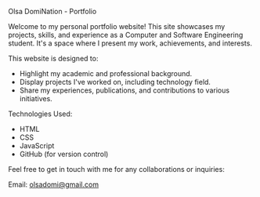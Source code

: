 Olsa DomiNation - Portfolio

Welcome to my personal portfolio website! This site showcases my projects, skills, and experience as a Computer and Software Engineering student. It's a space where I present my work, achievements, and interests.

This website is designed to:

  - Highlight my academic and professional background.
  - Display projects I've worked on, including technology field.
  - Share my experiences, publications, and contributions to various initiatives.

Technologies Used:
  - HTML
  - CSS
  - JavaScript
  - GitHub (for version control)

Feel free to get in touch with me for any collaborations or inquiries:

Email: olsadomi@gmail.com
